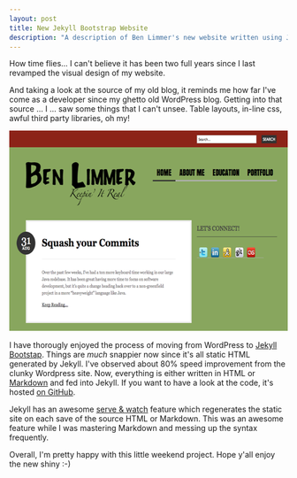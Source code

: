 ```yaml
---
layout: post
title: New Jekyll Bootstrap Website
description: "A description of Ben Limmer's new website written using Jekyll Bootstrap."
---
```


How time flies... I can't believe it has been two full years since I last revamped the visual design of my website.

And taking a look at the source of my old blog, it reminds me how far I've come as a developer since my ghetto old WordPress blog. Getting into that source ... I ... saw some things that I can't unsee. Table layouts, in-line css, awful third party libraries, oh my!

<div class="center">
	<img src="/assets/images/posts/2013/09/WordpressSite.png" width="616" height="362" alt="Screenshot of old WordPress blog" />
</div>

I have thorougly enjoyed the process of moving from WordPress to [Jekyll](https://github.com/mojombo/jekyll) [Bootstap](https://github.com/plusjade/jekyll-bootstrap). Things are *much* snappier now since it's all static HTML generated by Jekyll. I've observed about 80% speed improvement from the clunky Wordpress site. Now, everything is either written in HTML or [Markdown](http://daringfireball.net/projects/markdown/) and fed into Jekyll. If you want to have a look at the code, it's hosted [on GitHub](https://github.com/blimmer/benlimmer.com).

Jekyll has an awesome [serve & watch](http://jekyllrb.com/docs/usage/) feature which regenerates the static site on each save of the source HTML or Markdown. This was an awesome feature while I was mastering Markdown and messing up the syntax frequently.

Overall, I'm pretty happy with this little weekend project. Hope y'all enjoy the new shiny :-)
